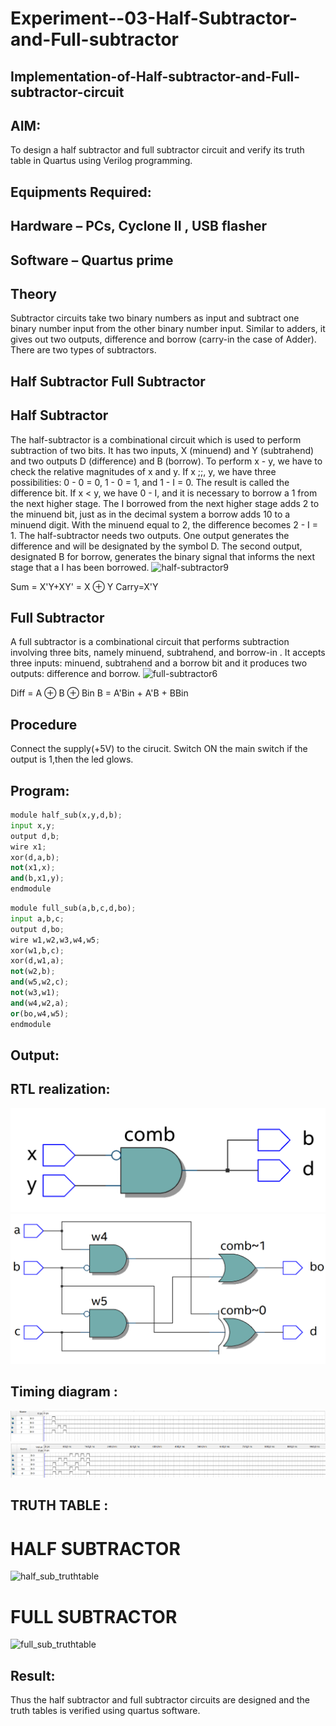 # Experiment--03-Half-Subtractor-and-Full-subtractor
## Implementation-of-Half-subtractor-and-Full-subtractor-circuit
## AIM:
To design a half subtractor and full subtractor circuit and verify its truth table in Quartus using Verilog programming.

## Equipments Required:
## Hardware – PCs, Cyclone II , USB flasher
## Software – Quartus prime
## Theory
Subtractor circuits take two binary numbers as input and subtract one binary number input from the other binary number input. Similar to adders, it gives out two outputs, difference and borrow (carry-in the case of Adder). There are two types of subtractors.

## Half Subtractor Full Subtractor
## Half Subtractor
The half-subtractor is a combinational circuit which is used to perform subtraction of two bits. It has two inputs, X (minuend) and Y (subtrahend) and two outputs D (difference) and B (borrow). To perform x - y, we have to check the relative magnitudes of x and y. If x ;;, y, we have three possibilities: 0 - 0 = 0, 1 - 0 = 1, and 1 - I = 0. The result is called the difference bit. If x < y, we have 0 - I, and it is necessary to borrow a 1 from the next higher stage. The I borrowed from the next higher stage adds 2 to the minuend bit, just as in the decimal system a borrow adds 10 to a minuend digit. With the minuend equal to 2, the difference becomes 2 - I = 1. The half-subtractor needs two outputs. One output generates the difference and will be designated by the symbol D. The second output, designated B for borrow, generates the binary signal that informs the next stage that a I has been borrowed.
![half-subtractor9](https://user-images.githubusercontent.com/36288975/166112538-58c3bc7c-ee5d-4e6a-ac8d-8e8328efe27a.png)


Sum = X'Y+XY' = X ⊕ Y
Carry=X'Y

## Full Subtractor
A full subtractor is a combinational circuit that performs subtraction involving three bits, namely minuend, subtrahend, and borrow-in . It accepts three inputs: minuend, subtrahend and a borrow bit and it produces two outputs: difference and borrow. 
![full-subtractor6](https://user-images.githubusercontent.com/36288975/166112541-24c68359-3de8-4674-ae22-8272ffc385ed.png)


Diff = A ⊕ B ⊕ Bin B = A'Bin + A'B + BBin

## Procedure
Connect the supply(+5V) to the cirucit. Switch ON the 
main switch if the output is 1,then the led glows.
## Program:
~~~py
module half_sub(x,y,d,b);
input x,y;
output d,b;
wire x1;
xor(d,a,b);
not(x1,x);
and(b,x1,y);
endmodule
~~~

~~~py
module full_sub(a,b,c,d,bo);
input a,b,c;
output d,bo;
wire w1,w2,w3,w4,w5;
xor(w1,b,c);
xor(d,w1,a);
not(w2,b);
and(w5,w2,c);
not(w3,w1);
and(w4,w2,a);
or(bo,w4,w5);
endmodule
~~~
## Output:
##  RTL realization:
![half_sub_RTL_diagram](/half_sub_l.png)
![full_sub_RTL_diagram](/full_sub.png)
## Timing diagram :
![half_sub](/half_sub_wave.png)
![full_sub](/full_sub_waave.png)
## TRUTH TABLE :
# HALF SUBTRACTOR
![half_sub_truthtable](https://user-images.githubusercontent.com/114286357/214352754-b82aa777-4b0f-44c9-9015-e27f02e197ad.png)
# FULL SUBTRACTOR
![full_sub_truthtable](https://user-images.githubusercontent.com/114286357/214352869-13297463-0dc1-4dec-beb4-2dc9a69c027d.png)

## Result:
Thus the half subtractor and full subtractor circuits are designed and the truth tables is verified using quartus software.
